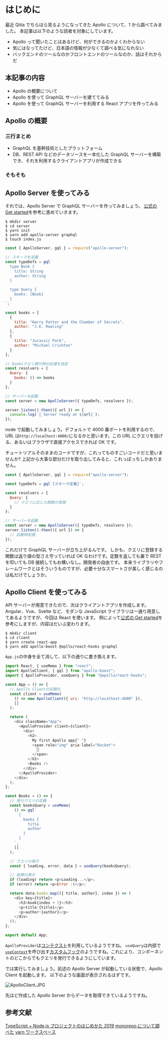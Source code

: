 # はじめに

最近 Qiita でちらほら見るようになってきた Apollo について、1 から調べてみました。
本記事は以下のような読者を対象にしています。

- Apollo って聞いたことはあるけど、何ができるのかよくわからない
- 気にはなってたけど、日本語の情報が少なくて調べる気になれない
- バックエンドのツールなのかフロントエンドのツールなのか、話はそれからだ

## 本記事の内容

- Apollo の概要について
- Apollo を使って GraphQL サーバーを建ててみる
- Apollo を使って GraphQL サーバーを利用する React アプリを作ってみる

## Apollo の概要

### 三行まとめ

- GraphQL を基幹技術としたプラットフォーム
- DB、REST API などのデータソースを一本化した GraphQL サーバーを構築でき、それを利用するクライアントアプリが作成できる

### そもそも

## Apollo Server を使ってみる

それでは、Apollo Server で GraphQL サーバーを作ってみましょう。
[公式の Get started](https://www.apollographql.com/docs/apollo-server/getting-started/)を参考に進めていきます。

```console
$ mkdir server
$ cd server
$ yarn init
$ yarn add apollo-server graphql
$ touch index.js
```

```javascript:index.js
const { ApolloServer, gql } = require("apollo-server");

// スキーマを定義
const typeDefs = gql`
  type Book {
    title: String
    author: String
  }

  type Query {
    books: [Book]
  }
`;

const books = [
  {
    title: "Harry Potter and the Chamber of Secrets",
    author: "J.K. Rowling"
  },
  {
    title: "Jurassic Park",
    author: "Michael Crishton"
  }
];

// booksクエリ発行時の処理を指定
const resolvers = {
  Query: {
    books: () => books
  }
};

// サーバーを起動
const server = new ApolloServer({ typeDefs, resolvers });

server.listen().then(({ url }) => {
  console.log(`🚀 Server ready at ${url}`);
});
```

node で起動してみましょう。デフォルトで 4000 番ポートを利用するので、URL は`http://localhost:4000/`になるかと思います。この URL にクエリを投げる、あるいはブラウザで直接アクセスできれば OK です。

チュートリアルそのままのコードですが、これってものすごいコードだと思いませんか?
上記から大事な部分だけを取り出してみると、これっぽっちしかありません。

```javascript
const { ApolloServer, gql } = require("apollo-server");

const typeDefs = gql`{スキーマ定義}`;

const resolvers = {
  Query: {
    // クエリに応じた関数の登録
  }
};

// サーバーを起動
const server = new ApolloServer({ typeDefs, resolvers });
server.listen().then(({ url }) => {
  // 起動時処理
});
```

これだけで GraphQL サーバーが立ち上がるんです。
しかも、クエリに登録する関数は返り値の型さえ守っていれば OK なわけです。定数を返しても裏で REST を叩いても DB 接続してもお構いなし。開発者の自由です。
本来ライブラリやフレームワークとはそういうものですが、必要十分なスマートさが美しく感じるのは私だけでしょうか。

## Apollo Client を使ってみる

API サーバーが用意できたので、次はクライアントアプリを作成します。Angular、Vue、Svelte など、モダンな JavaScript ライブラリは一通り用意してあるようですが、今回は React を使います。
例によって[公式の Get started](https://www.apollographql.com/docs/react/get-started/)を参考にしますが、内容はだいぶ変わります。

```console
$ mkdir client
$ cd client
$ yarn create react-app
$ yarn add apollo-boost @apllo/react-hooks graphql
```

`App.js`の中身を全て消して、以下の通りに書き換えます。

```javascript:App.js
import React, { useMemo } from "react";
import ApolloClient, { gql } from "apollo-boost";
import { ApolloProvider, useQuery } from "@apollo/react-hooks";

const App = () => {
  // Apollo Clientの初期化
  const client = useMemo(
    () => new ApolloClient({ uri: "http://localhost:4000" }),
    []
  );

  return (
    <div className="App">
      <ApolloProvider client={client}>
        <div>
          <h2>
            My first Apollo app{" "}
            <span role="img" aria-label="Rocket">
              🚀
            </span>
          </h2>
          <Books />
        </div>
      </ApolloProvider>
    </div>
  );
};

const Books = () => {
  // 発行クエリの定義
  const booksQuery = useMemo(
    () => gql`
      {
        books {
          title
          author
        }
      }
    `,
    []
  );

  // クエリの発行
  const { loading, error, data } = useQuery(booksQuery);

  // 結果の表示
  if (loading) return <p>Loading...</p>;
  if (error) return <p>Error :(</p>;

  return data.books.map(({ title, author}, index }) => (
    <div key={title}>
      <h3>book{index + 1}</h3>
      <p>title:{title}</p>
      <p>author:{author}</p>
    </div>
  ));
};

export default App;
```

`ApolloProvider`は[コンテクスト](https://ja.reactjs.org/docs/context.html)を利用しているようですね。
`useQuery`は内部で[`useContext`](https://ja.reactjs.org/docs/hooks-reference.html#usecontext)を呼び出す[カスタムフック](https://ja.reactjs.org/docs/hooks-custom.html)のようですね。これにより、コンポーネントのどこからでもクエリを発行できるようにしています。

では実行してみましょう。前述の Apollo Server が起動している状態で、Apollo Client を起動します。
以下のような画面が表示されるはずです。

![ApolloClient.JPG](https://qiita-image-store.s3.ap-northeast-1.amazonaws.com/0/213374/a5e82678-7565-6d67-7341-e93ad024bd2d.jpeg)

先ほど作成した Apollo Server からデータを取得できているようですね。

## 参考文献

[TypeScript + Node.js プロジェクトのはじめかた 2019](https://qiita.com/notakaos/items/3bbd2293e2ff286d9f49#7-%E9%96%8B%E7%99%BA%E3%81%AE%E5%8A%B9%E7%8E%87%E3%82%92%E3%81%82%E3%81%92%E3%82%8B-ts-node--ts-node-dev)
[monorepo について調べた](https://qiita.com/macoshita/items/0c7bfc162e4a6db26219)
[yarn ワークスペース](https://yarnpkg.com/lang/ja/docs/workspaces/)
